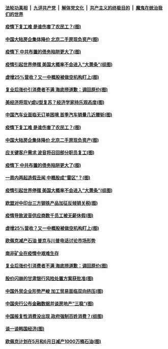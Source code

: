 ####  [法轮功真相](../../../../basic/blob/master/README.md?t=04130030) &nbsp;|&nbsp; [九评共产党](../../../../9ping.md/blob/master/README.md?t=04130030) &nbsp;|&nbsp; [解体党文化](../../../../jtdwh.md/blob/master/README.md?t=04130030)  &nbsp;|&nbsp; [共产主义的终极目的](../../../../gczydzjmd.md/blob/master/README.md?t=04130030) &nbsp;|&nbsp; [魔鬼在统治我们的世界](../../../../mgztzwmdsj.md/blob/master/README.md?t=04130030) 

#### [疫情下复工难 是谁伤害了农民工？(图)](../pages/p5/929552.md?t=04130030) 

#### [中国大陆房企集体降价 北京二手房现负资产(图)](../pages/p5/929541.md?t=04130030) 

#### [疫情下 中共布置的债务陷阱更大了(图)](../pages/p5/929471.md?t=04130030) 

#### [疫情引起世界停摆 美国大概率不会进入“大萧条”(组图)](../pages/p5/929482.md?t=04130030) 

#### [虚增25%营收？又一中概股被做空机构盯上(图)](../pages/p5/929457.md?t=04130030) 

#### [复业后涨价引消费者不满 海底捞道歉：调回原价(图)](../pages/p5/929416.md?t=04130030) 

#### [美经济将现V或U型复苏？经济学家持乐观态度(图)](../pages/p5/929566.md?t=04130030) 

#### [中国汽车业面临无订单困境 首季汽车销量几近腰斩(图)](../pages/p5/929564.md?t=04130030) 

#### [疫情下复工难 是谁伤害了农民工？(图)](../pages/p5/929552.md?t=04130030) 

#### [中国大陆房企集体降价 北京二手房现负资产(图)](../pages/p5/929541.md?t=04130030) 

#### [应关键客户需求 波音将召回部分职员复工(图)](../pages/p5/929546.md?t=04130030) 

#### [疫情下 中共布置的债务陷阱更大了(图)](../pages/p5/929471.md?t=04130030) 

#### [一周内两起造假丑闻 中概股成“雷区”？(图)](../pages/p5/929472.md?t=04130030) 

#### [疫情引起世界停摆 美国大概率不会进入“大萧条”(组图)](../pages/p5/929482.md?t=04130030) 

#### [欧盟对中印台三方钢铁产品加征反倾销关税(图)](../pages/p5/929496.md?t=04130030) 

#### [疫情导致波音供应商数千员工被无薪休假(图)](../pages/p5/929493.md?t=04130030) 

#### [虚增25%营收？又一中概股被做空机构盯上(图)](../pages/p5/929457.md?t=04130030) 

#### [欧佩克减产石油 普京与川普电话讨论市场形势](../pages/p5/929447.md?t=04130030) 

#### [南非矿业在疫情中艰难生存](../pages/p5/929446.md?t=04130030) 

#### [复业后涨价引消费者不满 海底捞道歉：调回原价(图)](../pages/p5/929416.md?t=04130030) 

#### [股价闪崩的甘肃银行风险处置方案获批准(图)](../pages/p5/929404.md?t=04130030) 

#### [中国外贸企业形势严峻 加工贸易面临双向挤压(图)](../pages/p5/929397.md?t=04130030) 

#### [中国央行公布金融数据并谈房地产“三稳”(图)](../pages/p5/929366.md?t=04130030) 

#### [中国报复性消费没出现 政府强制百姓消费？(组图)](../pages/p5/929331.md?t=04130030) 

#### [谈一谈韩国经济(图)](../pages/p5/929370.md?t=04130030) 

#### [欧佩克计划在5月和6月日减产1000万桶石油(图)](../pages/p5/929374.md?t=04130030) 

